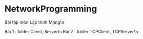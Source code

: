 # NetworkProgramming
Bài tập môn Lập trình Mạng\n

Bài 1 : folder Client, Server\n
Bài 2 : folder TCPClient, TCPServer\n
